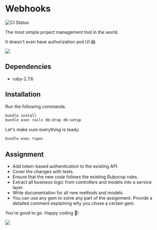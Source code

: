 # Webhooks

![CI Status](https://github.com/ayarotsky/webhooks/actions/workflows/status_checks.yml/badge.svg?branch=master)

The most simple project management tool in the world.

It doesn't even have authorization and UI 😱.

![](diagram.png)

## Dependencies

- ruby-2.7.6

## Installation

Run the following commands.

```bash
bundle install
bundle exec rails db:drop db:setup
```

Let's make sure everything is ready.

```bash
bundle exec rspec
```

## Assignment

- Add token-based authentication to the existing API.
- Cover the changes with tests.
- Ensure that the new code follows the existing Rubocop rules.
- Extract all business logic from controllers and models into a service layer.
- Write documentation for all new methods and models.
- You can use any gem to solve any part of the assignment. Provide a detailed comment
  explaining why you chose a certain gem.

You're good to go. Happy coding 🤘!

![](happy-coding.gif)
